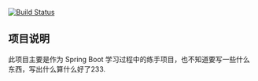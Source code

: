 [![Build Status](https://travis-ci.org/MatthewLQM/SpringFramework.svg?branch=master)](https://travis-ci.org/MatthewLQM/SpringFramework)
## 项目说明
此项目主要是作为 Spring Boot 学习过程中的练手项目，也不知道要写一些什么东西，写出什么算什么好了233.
